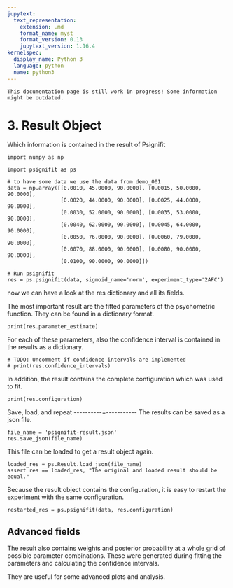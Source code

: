 ```yaml
---
jupytext:
  text_representation:
    extension: .md
    format_name: myst
    format_version: 0.13
    jupytext_version: 1.16.4
kernelspec:
  display_name: Python 3
  language: python
  name: python3
---
```


```{warning}
This documentation page is still work in progress! Some information might be outdated.
```

# 3. Result Object

Which information is contained in the result of Psignifit

```{code-cell} ipython3
import numpy as np

import psignifit as ps

# to have some data we use the data from demo_001
data = np.array([[0.0010, 45.0000, 90.0000], [0.0015, 50.0000, 90.0000],
                 [0.0020, 44.0000, 90.0000], [0.0025, 44.0000, 90.0000],
                 [0.0030, 52.0000, 90.0000], [0.0035, 53.0000, 90.0000],
                 [0.0040, 62.0000, 90.0000], [0.0045, 64.0000, 90.0000],
                 [0.0050, 76.0000, 90.0000], [0.0060, 79.0000, 90.0000],
                 [0.0070, 88.0000, 90.0000], [0.0080, 90.0000, 90.0000],
                 [0.0100, 90.0000, 90.0000]])

# Run psignifit
res = ps.psignifit(data, sigmoid_name='norm', experiment_type='2AFC')
```

now we can have a look at the res dictionary and all its fields.

The most important result are the fitted parameters of the psychometric
function. They can be found in a dictionary format.


```{code-cell} ipython3
print(res.parameter_estimate)
```

For each of these parameters, also the confidence interval is contained
in the results as a dictionary.


```{code-cell} ipython3
# TODO: Uncomment if confidence intervals are implemented
# print(res.confidence_intervals)
```

In addition, the result contains the complete configuration which
was used to fit.


```{code-cell} ipython3
print(res.configuration)
```

Save, load, and repeat
----------=-----------
The results can be saved as a json file.


```{code-cell} ipython3
file_name = 'psignifit-result.json'
res.save_json(file_name)
```

This file can be loaded to get a result object again.


```{code-cell} ipython3
loaded_res = ps.Result.load_json(file_name)
assert res == loaded_res, "The original and loaded result should be equal."
```

Because the result object contains the configuration,
it is easy to restart the experiment with the same configuration.


```{code-cell} ipython3
restarted_res = ps.psignifit(data, res.configuration)
```

## Advanced fields

The result also contains weights and posterior probability
at a whole grid of possible parameter combinations.
These were generated during fitting the parameters and calculating
the confidence intervals.

They are useful for some advanced plots and analysis.
